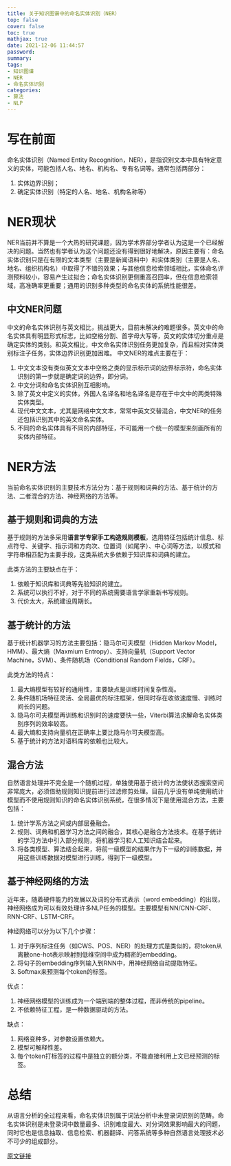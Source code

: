 ```yaml
---
title: 关于知识图谱中的命名实体识别（NER）
top: false
cover: false
toc: true
mathjax: true
date: 2021-12-06 11:44:57
password:
summary:
tags:
- 知识图谱
- NER
- 命名实体识别
categories:
- 算法
- NLP
---
```


# 写在前面
命名实体识别（Named Entity Recognition，NER），是指识别文本中具有特定意义的实体，可能包括人名、地名、机构名、专有名词等。通常包括两部分：
1. 实体边界识别；
2. 确定实体识别（特定的人名、地名、机构名称等）

# NER现状
NER当前并不算是一个大热的研究课题，因为学术界部分学者认为这是一个已经解决的问题。当然也有学者认为这个问题还没有得到很好地解决，原因主要有：命名实体识别只是在有限的文本类型（主要是新闻语料中）和实体类别（主要是人名、地名、组织机构名）中取得了不错的效果；与其他信息检索领域相比，实体命名评测预料较小，容易产生过拟合；命名实体识别更侧重高召回率，但在信息检索领域，高准确率更重要；通用的识别多种类型的命名实体的系统性能很差。

## 中文NER问题
中文的命名实体识别与英文相比，挑战更大，目前未解决的难题很多。英文中的命名实体具有明显形式标志，比如空格分割、首字母大写等，英文的实体切分重点是确定实体的类别。和英文相比，中文命名实体识别任务更加复杂，而且相对实体类别标注子任务，实体边界识别更加困难。
中文NER的难点主要在于：
1. 中文文本没有类似英文文本中空格之类的显示标示词的边界标示符，命名实体识别的第一步就是确定词的边界，即分词。
2. 中文分词和命名实体识别互相影响。
3. 除了英文中定义的实体，外国人名译名和地名译名是存在于中文中的两类特殊实体类型。
4. 现代中文文本，尤其是网络中文文本，常常中英文交替混合，中文NER的任务还包括识别其中的英文命名实体。
5. 不同的命名实体具有不同的内部特征，不可能用一个统一的模型来刻画所有的实体内部特征。

# NER方法
当前命名实体识别的主要技术方法分为：基于规则和词典的方法、基于统计的方法、二者混合的方法、神经网络的方法等。

## 基于规则和词典的方法
基于规则的方法多采用**语言学专家手工构造规则模板**，选用特征包括统计信息、标点符号、关键字、指示词和方向次、位置词（如尾字）、中心词等方法，以模式和字符串相匹配为主要手段，这类系统大多依赖于知识库和词典的建立。

此类方法的主要缺点在于：
1. 依赖于知识库和词典等先验知识的建立。
2. 系统可以执行不好，对于不同的系统需要语言学家重新书写规则。
3. 代价太大，系统建设周期长。

## 基于统计的方法
基于统计机器学习的方法主要包括：隐马尔可夫模型（Hidden Markov Model， HMM）、最大熵（Maxmium Entropy）、支持向量机（Support Vector Machine，SVM）、条件随机场（Conditional Random Fields，CRF）。

此类方法的特点：
1. 最大熵模型有较好的通用性，主要缺点是训练时间复杂性高。
2. 条件随机场特征灵活、全局最优的标注框架，但同时存在收敛速度慢、训练时间长的问题。
3. 隐马尔可夫模型再训练和识别时的速度要快一些，Viterbi算法求解命名实体类别序列的效率较高。
4. 最大熵和支持向量机在正确率上要比隐马尔可夫模型高。
5. 基于统计的方法对语料库的依赖也比较大。

## 混合方法
自然语言处理并不完全是一个随机过程，单独使用基于统计的方法使状态搜索空间非常庞大，必须借助规则知识提前进行过滤修剪处理。目前几乎没有单纯使用统计模型而不使用规则知识的命名实体识别系统，在很多情况下是使用混合方法，主要包括：
1. 统计学系方法之间或内部层叠融合。
2. 规则、词典和机器学习方法之间的融合，其核心是融合方法技术。在基于统计的学习方法中引入部分规则，将机器学习和人工知识结合起来。
3. 将各类模型、算法结合起来，将前一级模型的结果作为下一级的训练数据，并用这些训练数据对模型进行训练，得到下一级模型。

## 基于神经网络的方法
近年来，随着硬件能力的发展以及词的分布式表示（word embedding）的出现，神经网络成为可以有效处理许多NLP任务的模型。主要模型有NN/CNN-CRF、RNN-CRF、LSTM-CRF。

神经网络可以分为以下几个步骤：
1. 对于序列标注任务（如CWS、POS、NER）的处理方式是类似的，将token从离散one-hot表示映射到低维空间中成为稠密的embedding。
2. 将句子的embedding序列输入到RNN中，用神经网络自动提取特征。
3. Softmax来预测每个token的标签。

优点：
1. 神经网络模型的训练成为一个端到端的整体过程，而非传统的pipeline。
2. 不依赖特征工程，是一种数据驱动的方法。

缺点：
1. 网络变种多，对参数设置依赖大。
2. 模型可解释性差。
3. 每个token打标签的过程中是独立的额分类，不能直接利用上文已经预测的标签。

# 总结
从语言分析的全过程来看，命名实体识别属于词法分析中未登录词识别的范畴。命名实体识别是未登录词中数量最多、识别难度最大、对分词效果影响最大的问题，同时它也是信息抽取、信息检索、机器翻译、问答系统等多种自然语言处理技术必不可少的组成部分。

[原文链接](https://www.cnblogs.com/huangyc/p/10064853.html)